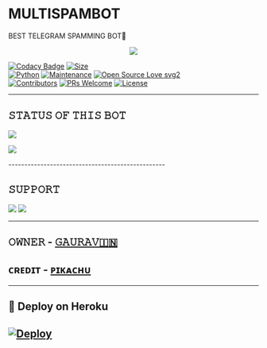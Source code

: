 # MULTISPAMBOT
BEST TELEGRAM SPAMMING BOT🤖

<p align="center">
  <img src="https://telegra.ph/file/8626f33867fc155eaa404.jpg">
</p>


[![Codacy Badge](https://api.codacy.com/project/badge/Grade/f7c51539e67b483bb8d7749acca51d3a)](https://app.codacy.com/gh/TeamBlackStorm_MULTISPAMBOT?utm_source=github.com&utm_medium=referral&utm_content=TeamBlackStorm/MULTISPAMBOT&utm_campaign=Badge_Grade_Settings)
[![Size](https://img.shields.io/github/repo-size/TeamBlackStorm/MULTISPAMBOT?style=flat-square&color=green)](https://github.com/TeamBlackStorm/MULTISPAMBOT/)   
[![Python](https://img.shields.io/badge/Python-v3.9-blue)](https://www.python.org/)
[![Maintenance](https://img.shields.io/badge/Maintained%3F-yes-green.svg)](https://github.com/TeamBlackStorm/MULTISPAMBOT/graphs/commit-activity)
[![Open Source Love svg2](https://badges.frapsoft.com/os/v2/open-source.svg?v=103)](https://github.com/TeamBlackStorm/MULTISPAMBOT)   
[![Contributors](https://img.shields.io/github/contributors/TeamBlackStorm/MULTISPAMBOT?style=flat-square&color=green)](https://github.com/TeamBlackStorm/MULTISPAMBOT/graphs/contributors)
[![PRs Welcome](https://img.shields.io/badge/PRs-welcome-brightgreen.svg?style=flat-square)](https://makeapullrequest.com)
[![License](https://img.shields.io/badge/License-AGPL-blue)](https://github.com/TeamBlackStorm/MULTISPAMBOT/blob/main/LICENSE)

----

## 𝚂𝚃𝙰𝚃𝚄𝚂 𝙾𝙵 𝚃𝙷𝙸𝚂 𝙱𝙾𝚃 
<p align="left"><a href="https://github.com/TeamBlackStorm/MULTISPAMBOT/network/members"><img src="https://img.shields.io/github/forks/TeamBlackStorm/MULTISPAMBOT?label=Forks&logoColor=Black&style=social"></a><p align="left"><a href="https://github.com/TeamBlackStorm/MULTISPAMBOT/stargazers"><img src="https://img.shields.io/github/stars/TeamBlackStorm/MULTISPAMBOT?logoColor=Blue&style=social"></a><p align="left">
-------------------------------------------------

## 𝚂𝚄𝙿𝙿𝙾𝚁𝚃 
                          
<a href="https://t.me/VAMPIRE_FIGHTERS"><img src="https://img.shields.io/badge/Join-SUPPORT%20GROUP-red.svg?logo=Telegram"></a>
<a href="https://t.me/THE_VAMPIRE_NETWORK"><img src="https://img.shields.io/badge/Join-SUPPORT%20CHANNEL-red.svg?logo=Telegram"></a>

-------------------------------------------------
## 𝙾𝚆𝙽𝙴𝚁 - [𝙶𝙰𝚄𝚁𝙰𝚅🇮🇳](https://t.me/LEGENDXGAURAV)
## ᴄʀᴇᴅɪᴛ - [ᴘɪᴋᴀᴄʜᴜ](https://t.me/GLADIATORS_PROJECTS) 
-------------------------------------------------

## 🚀 Deploy on Heroku 
[![Deploy](https://www.herokucdn.com/deploy/button.svg)](https://heroku.com/deploy?template=https://github.com/TeamBlackStorm/MULTISPAMBOT)
------------------------------------------------
